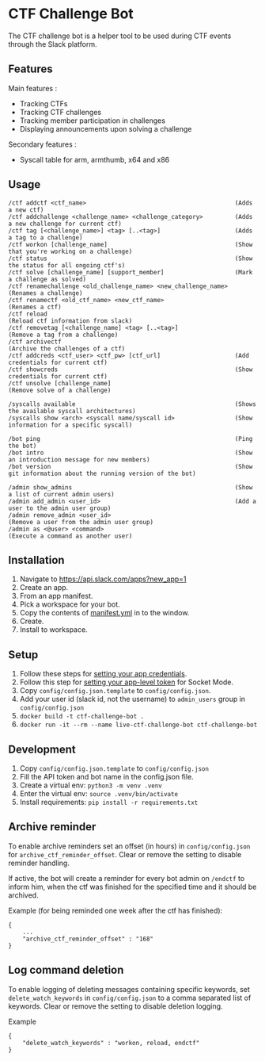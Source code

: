 # CTF Challenge Bot

The CTF challenge bot is a helper tool to be used during CTF events through the Slack platform.

## Features

Main features :
- Tracking CTFs
- Tracking CTF challenges
- Tracking member participation in challenges
- Displaying announcements upon solving a challenge

Secondary features :
- Syscall table for arm, armthumb, x64 and x86

## Usage

```
/ctf addctf <ctf_name>                                          (Adds a new ctf)
/ctf addchallenge <challenge_name> <challenge_category>         (Adds a new challenge for current ctf)
/ctf tag [<challenge_name>] <tag> [..<tag>]                     (Adds a tag to a challenge)
/ctf workon [challenge_name]                                    (Show that you're working on a challenge)
/ctf status                                                     (Show the status for all ongoing ctf's)
/ctf solve [challenge_name] [support_member]                    (Mark a challenge as solved)
/ctf renamechallenge <old_challenge_name> <new_challenge_name>  (Renames a challenge)
/ctf renamectf <old_ctf_name> <new_ctf_name>                    (Renames a ctf)
/ctf reload                                                     (Reload ctf information from slack)
/ctf removetag [<challenge_name] <tag> [..<tag>]                (Remove a tag from a challenge)
/ctf archivectf                                                 (Archive the challenges of a ctf)
/ctf addcreds <ctf_user> <ctf_pw> [ctf_url]                     (Add credentials for current ctf)
/ctf showcreds                                                  (Show credentials for current ctf)
/ctf unsolve [challenge_name]                                   (Remove solve of a challenge)

/syscalls available                                             (Shows the available syscall architectures)
/syscalls show <arch> <syscall name/syscall id>                 (Show information for a specific syscall)

/bot ping                                                       (Ping the bot)
/bot intro                                                      (Show an introduction message for new members)
/bot version                                                    (Show git information about the running version of the bot)

/admin show_admins                                              (Show a list of current admin users)
/admin add_admin <user_id>                                      (Add a user to the admin user group)
/admin remove_admin <user_id>                                   (Remove a user from the admin user group)
/admin as <@user> <command>                                     (Execute a command as another user)
```

## Installation

1. Navigate to https://api.slack.com/apps?new_app=1
2. Create an app.
3. From an app manifest.
4. Pick a workspace for your bot.
5. Copy the contents of [manifest.yml](./manifest.yml) in to the window.
6. Create.
7. Install to workspace.

## Setup

1. Follow these steps for [setting your app credentials](https://api.slack.com/start/building/bolt-python#credentials).
2. Follow this step for [setting your app-level token](https://api.slack.com/apis/connections/socket#sdks) for Socket Mode.
3. Copy `config/config.json.template` to `config/config.json`.
6. Add your user id (slack id, not the username) to `admin_users` group in `config/config.json`
9. `docker build -t ctf-challenge-bot .`
10. `docker run -it --rm --name live-ctf-challenge-bot ctf-challenge-bot`

## Development

1. Copy `config/config.json.template` to `config/config.json`
2. Fill the API token and bot name in the config.json file.
3. Create a virtual env: `python3 -m venv .venv`
4. Enter the virtual env: `source .venv/bin/activate`
5. Install requirements: `pip install -r requirements.txt`

## Archive reminder

To enable archive reminders set an offset (in hours) in `config/config.json` for `archive_ctf_reminder_offset`. Clear or remove the setting to disable reminder handling.

If active, the bot will create a reminder for every bot admin on `/endctf` to inform him, when the ctf was finished for the specified time and it should be archived.

Example (for being reminded one week after the ctf has finished):
```
{
    ...
    "archive_ctf_reminder_offset" : "168"
}
```

## Log command deletion

To enable logging of deleting messages containing specific keywords, set `delete_watch_keywords` in `config/config.json` to a comma separated list of keywords. 
Clear or remove the setting to disable deletion logging.

Example
```
{
    "delete_watch_keywords" : "workon, reload, endctf"
}
